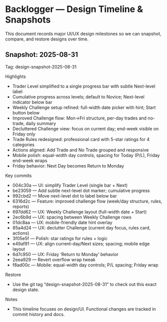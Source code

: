 # Backlogger — Design Timeline & Snapshots

This document records major UI/UX design milestones so we can snapshot, compare, and restore designs over time.

## Snapshot: 2025-08-31
Tag: design-snapshot-2025-08-31

Highlights
- Trader Level simplified to a single progress bar with subtle Next-level label
- Cumulative progress across levels; default to Novice; Next-level indicator below bar
- Weekly Challenge setup refined: full-width date picker with hint; Start button below
- Improved Challenge flow: Mon→Fri structure, per-day trades and no-trade, daily summary
- Decluttered Challenge view: focus on current day; end-week visible on Friday only
- Trade Rules redesigned: professional card with 5-star ratings for 4 categories
- Actions aligned: Add Trade and No Trade grouped and responsive
- Mobile polish: equal-width day controls, spacing for Today (P/L), Friday end-week wraps
- Friday behavior: Next Day becomes Return to Monday

Key commits
- 004c30a — UI: simplify Trader Level (single bar + Next)
- be23059 — Add subtle next-level dot marker; cumulative progress
- 992cbd2 — Move next-level dot to label below bar
- 6316d2c — Feature: improved challenge flow (week/day structure, rules, reports)
- 697dd62 — UX: Weekly Challenge layout (full-width date + Start)
- 2ec6b9d — UX: spacing between Weekly Challenge rows
- 01dc8aa — UX: mobile-friendly date hint overlay
- 85a4d24 — UX: declutter Challenge (current day focus, rules card, actions)
- 3f05e5f — Polish: star ratings for rules + logic
- e49af91 — UX: align current-day/Next sizes; spacing; mobile edge layout
- 6d7c950 — UX: Friday ‘Return to Monday’ behavior
- 2eea929 — Revert overflow wrap tweak
- f8ad00c — Mobile: equal-width day controls; P/L spacing; Friday wrap

Restore
- Use the git tag “design-snapshot-2025-08-31” to check out this exact design state.

Notes
- This timeline focuses on design/UI. Functional changes are tracked in commit history and docs.